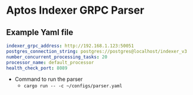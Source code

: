 # Aptos Indexer GRPC Parser

## Example Yaml file

```yaml
indexer_grpc_address: http://192.168.1.123:50051
postgres_connection_string: postgres://postgres@localhost/indexer_v3
number_concurrent_processing_tasks: 20
processor_name: default_processor
health_check_port: 8089  
```

* Command to run the parser
  * `cargo run -- -c ~/configs/parser.yaml`
